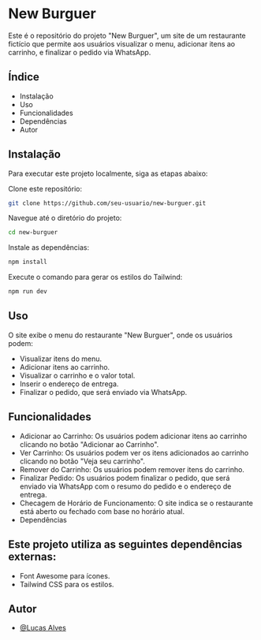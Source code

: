 # New Burguer
Este é o repositório do projeto "New Burguer", um site de um restaurante fictício que permite aos usuários visualizar o menu, adicionar itens ao carrinho, e finalizar o pedido via WhatsApp.

## Índice
- Instalação
- Uso
- Funcionalidades
- Dependências
- Autor

## Instalação
Para executar este projeto localmente, siga as etapas abaixo:

Clone este repositório:

```bash
git clone https://github.com/seu-usuario/new-burguer.git
```

Navegue até o diretório do projeto:

```bash
cd new-burguer
```

Instale as dependências:

```bash
npm install
```

Execute o comando para gerar os estilos do Tailwind:

```bash
npm run dev
```

## Uso
O site exibe o menu do restaurante "New Burguer", onde os usuários podem:

- Visualizar itens do menu.
- Adicionar itens ao carrinho.
- Visualizar o carrinho e o valor total.
- Inserir o endereço de entrega.
- Finalizar o pedido, que será enviado via WhatsApp.

## Funcionalidades
- Adicionar ao Carrinho: Os usuários podem adicionar itens ao carrinho clicando no botão "Adicionar ao Carrinho".
- Ver Carrinho: Os usuários podem ver os itens adicionados ao carrinho clicando no botão "Veja seu carrinho".
- Remover do Carrinho: Os usuários podem remover itens do carrinho.
- Finalizar Pedido: Os usuários podem finalizar o pedido, que será enviado via WhatsApp com o resumo do pedido e o endereço de entrega.
- Checagem de Horário de Funcionamento: O site indica se o restaurante está aberto ou fechado com base no horário atual.
- Dependências

## Este projeto utiliza as seguintes dependências externas:

- Font Awesome para ícones.
- Tailwind CSS para os estilos.
  
## Autor
- [@Lucas Alves](https://www.github.com/Lucas19Alves)
